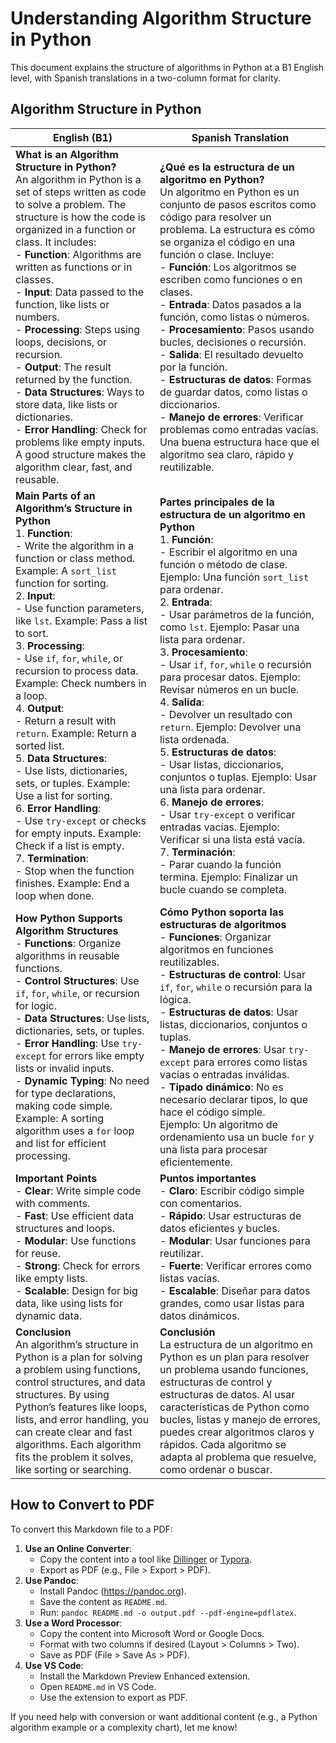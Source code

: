 # Understanding Algorithm Structure in Python

This document explains the structure of algorithms in Python at a B1 English level, with Spanish translations in a two-column format for clarity.

## Algorithm Structure in Python

| **English (B1)** | **Spanish Translation** |
|------------------|-------------------------|
| **What is an Algorithm Structure in Python?**<br>An algorithm in Python is a set of steps written as code to solve a problem. The structure is how the code is organized in a function or class. It includes:<br>- **Function**: Algorithms are written as functions or in classes.<br>- **Input**: Data passed to the function, like lists or numbers.<br>- **Processing**: Steps using loops, decisions, or recursion.<br>- **Output**: The result returned by the function.<br>- **Data Structures**: Ways to store data, like lists or dictionaries.<br>- **Error Handling**: Check for problems like empty inputs.<br>A good structure makes the algorithm clear, fast, and reusable. | **¿Qué es la estructura de un algoritmo en Python?**<br>Un algoritmo en Python es un conjunto de pasos escritos como código para resolver un problema. La estructura es cómo se organiza el código en una función o clase. Incluye:<br>- **Función**: Los algoritmos se escriben como funciones o en clases.<br>- **Entrada**: Datos pasados a la función, como listas o números.<br>- **Procesamiento**: Pasos usando bucles, decisiones o recursión.<br>- **Salida**: El resultado devuelto por la función.<br>- **Estructuras de datos**: Formas de guardar datos, como listas o diccionarios.<br>- **Manejo de errores**: Verificar problemas como entradas vacías.<br>Una buena estructura hace que el algoritmo sea claro, rápido y reutilizable. |
| **Main Parts of an Algorithm’s Structure in Python**<br>1. **Function**:<br>   - Write the algorithm in a function or class method. Example: A `sort_list` function for sorting.<br>2. **Input**:<br>   - Use function parameters, like `lst`. Example: Pass a list to sort.<br>3. **Processing**:<br>   - Use `if`, `for`, `while`, or recursion to process data. Example: Check numbers in a loop.<br>4. **Output**:<br>   - Return a result with `return`. Example: Return a sorted list.<br>5. **Data Structures**:<br>   - Use lists, dictionaries, sets, or tuples. Example: Use a list for sorting.<br>6. **Error Handling**:<br>   - Use `try-except` or checks for empty inputs. Example: Check if a list is empty.<br>7. **Termination**:<br>   - Stop when the function finishes. Example: End a loop when done. | **Partes principales de la estructura de un algoritmo en Python**<br>1. **Función**:<br>   - Escribir el algoritmo en una función o método de clase. Ejemplo: Una función `sort_list` para ordenar.<br>2. **Entrada**:<br>   - Usar parámetros de la función, como `lst`. Ejemplo: Pasar una lista para ordenar.<br>3. **Procesamiento**:<br>   - Usar `if`, `for`, `while` o recursión para procesar datos. Ejemplo: Revisar números en un bucle.<br>4. **Salida**:<br>   - Devolver un resultado con `return`. Ejemplo: Devolver una lista ordenada.<br>5. **Estructuras de datos**:<br>   - Usar listas, diccionarios, conjuntos o tuplas. Ejemplo: Usar una lista para ordenar.<br>6. **Manejo de errores**:<br>   - Usar `try-except` o verificar entradas vacías. Ejemplo: Verificar si una lista está vacía.<br>7. **Terminación**:<br>   - Parar cuando la función termina. Ejemplo: Finalizar un bucle cuando se completa. |
| **How Python Supports Algorithm Structures**<br>- **Functions**: Organize algorithms in reusable functions.<br>- **Control Structures**: Use `if`, `for`, `while`, or recursion for logic.<br>- **Data Structures**: Use lists, dictionaries, sets, or tuples.<br>- **Error Handling**: Use `try-except` for errors like empty lists or invalid inputs.<br>- **Dynamic Typing**: No need for type declarations, making code simple.<br>Example: A sorting algorithm uses a `for` loop and list for efficient processing. | **Cómo Python soporta las estructuras de algoritmos**<br>- **Funciones**: Organizar algoritmos en funciones reutilizables.<br>- **Estructuras de control**: Usar `if`, `for`, `while` o recursión para la lógica.<br>- **Estructuras de datos**: Usar listas, diccionarios, conjuntos o tuplas.<br>- **Manejo de errores**: Usar `try-except` para errores como listas vacías o entradas inválidas.<br>- **Tipado dinámico**: No es necesario declarar tipos, lo que hace el código simple.<br>Ejemplo: Un algoritmo de ordenamiento usa un bucle `for` y una lista para procesar eficientemente. |
| **Important Points**<br>- **Clear**: Write simple code with comments.<br>- **Fast**: Use efficient data structures and loops.<br>- **Modular**: Use functions for reuse.<br>- **Strong**: Check for errors like empty lists.<br>- **Scalable**: Design for big data, like using lists for dynamic data. | **Puntos importantes**<br>- **Claro**: Escribir código simple con comentarios.<br>- **Rápido**: Usar estructuras de datos eficientes y bucles.<br>- **Modular**: Usar funciones para reutilizar.<br>- **Fuerte**: Verificar errores como listas vacías.<br>- **Escalable**: Diseñar para datos grandes, como usar listas para datos dinámicos. |
| **Conclusion**<br>An algorithm’s structure in Python is a plan for solving a problem using functions, control structures, and data structures. By using Python’s features like loops, lists, and error handling, you can create clear and fast algorithms. Each algorithm fits the problem it solves, like sorting or searching. | **Conclusión**<br>La estructura de un algoritmo en Python es un plan para resolver un problema usando funciones, estructuras de control y estructuras de datos. Al usar características de Python como bucles, listas y manejo de errores, puedes crear algoritmos claros y rápidos. Cada algoritmo se adapta al problema que resuelve, como ordenar o buscar. |

## How to Convert to PDF

To convert this Markdown file to a PDF:
1. **Use an Online Converter**:
   - Copy the content into a tool like [Dillinger](https://dillinger.io) or [Typora](https://typora.io).
   - Export as PDF (e.g., File > Export > PDF).
2. **Use Pandoc**:
   - Install Pandoc (https://pandoc.org).
   - Save the content as `README.md`.
   - Run: `pandoc README.md -o output.pdf --pdf-engine=pdflatex`.
3. **Use a Word Processor**:
   - Copy the content into Microsoft Word or Google Docs.
   - Format with two columns if desired (Layout > Columns > Two).
   - Save as PDF (File > Save As > PDF).
4. **Use VS Code**:
   - Install the Markdown Preview Enhanced extension.
   - Open `README.md` in VS Code.
   - Use the extension to export as PDF.

If you need help with conversion or want additional content (e.g., a Python algorithm example or a complexity chart), let me know!